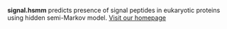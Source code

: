 **signal.hsmm** predicts presence of signal peptides in eukaryotic proteins using hidden semi-Markov model. [Visit our homepage](http://github.com/michbur/signal.hsmm)